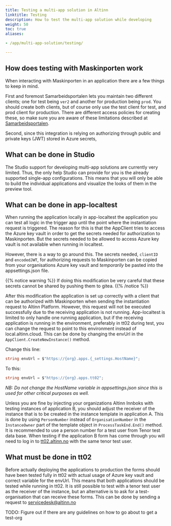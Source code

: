 ```yaml
---
title: Testing a multi-app solution in Altinn
linktitle: Testing
description: How to test the multi-app solution while developing
weight: 50
toc: true
aliases:

- /app/multi-app-solution/testing/

---
```


## How does testing with Maskinporten work

When interacting with Maskinporten in an application there are a few things to keep in mind.

First and foremost Samarbeidsportalen lets you maintain two different clients; one for test being `ver2` and another for
production
being `prod`. You should create both clients, but of course only use the test client for test, and prod client for
production. There are different access policies for creating these, so make sure you are aware of these limitations
described
at [Samarbeidsportalen](https://docs.digdir.no/docs/Maskinporten/maskinporten_sjolvbetjening_web#innlogging-og-tilgang).

Second, since this integration is relying on authorizing through public and private keys (JWT) stored in Azure secrets, 

## What can be done in Studio

The Studio support for developing multi-app solutions are currently very limited. Thus, the only help Studio can provide
for you is the already supported single-app configurations.
This means that you will only be able to build the individual applications and visualize the looks of them in the
preview tool.

## What can be done in app-localtest

When running the application locally in app-localtest the application you can test all logic in the trigger app until
the point where the instantiation request is triggered. The reason for this is that the AppClient tries to access the
Azure key vault in order to get the secrets needed for authorization to Maskinporten. But the secrets needed to be
allowed to access Azure key vault is not available when running in localtest.

However, there is a way to go around this. The secrets needed, `clientID` and `encodedJWT`, for authorizing requests to
Maskinporten can be copied from your organisations Azure key vault and *temporarily* be pasted into the appsettings.json
file.

{{% notice warning %}}
If doing this modification be very careful that these secrets cannot be shared by pushing them to gitea.
{{% /notice %}}

After this modification the application is set up correctly with a client that can be
authorized with Maskinporten when sending the instantiation request to Altinn Platform. However, this request will not
be executed successfully due to the receiving application is not
running. App-localtest is limited to only handle one running application, but if the receiving application is running in
the environment, preferably in tt02 during test, you can change the request to point to this environment instead of
local.altinn.cloud. This can be done by changing the envUrl in the `AppClient.CreateNewInstance()` method.

Change this line:

```csharp
string envUrl = $"https://{org}.apps.{_settings.HostName}";
```

To this:

```csharp
string envUrl = $"https://{org}.apps.tt02";
```

_NB: Do not change the HostName variable in appsettings.json since this is used for other critical purposes as well._

Unless you are fine by injecting your organizations Altinn Innboks with testing instances of application B, you
should adjust the receiver of the instance that is to be created in the instance template in application A. This is
done by using `PersonNumber` instead of `OrganisationNumber` in the `InstanceOwner` part of the template object
in `ProcessTaskEnd.End()` method. It is recommended to use a person number for a test user from Tenor test data base.
When testing if the application B form has come through you will need to log in to [tt02.altinn.no](https://tt02.altinn.no/)
with the same tenor test user.

## What must be done in tt02

Before actually deploying the applications to production the forms should have been tested fully in tt02 with actual
usage of Azure key vault and correct variable for the envUrl. This means that both applications should be tested while
running in tt02. It is still possible to test with a tenor test user as the receiver of the instance, but an alternative
is to ask for a test-organisation that can receive these forms. This can be done by sending a request to servicedesk@altinn.no

TODO: Figure out if there are any guidelines on how to go about to get a test-org